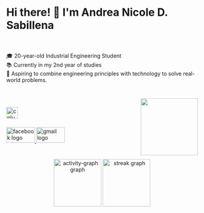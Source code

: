 <h1 align="left">Hi there! 👋 I'm Andrea Nicole D. Sabillena</h1>

###

<br clear="both">

<p align="left">🎓 20-year-old Industrial Engineering Student<br>📚 Currently in my 2nd year of studies<br>🚀 Aspiring to combine engineering principles with technology to solve real-world problems.</p>

###

<br clear="both">

<img align="right" height="150" src="https://c.tenor.com/Yma7l4T9SyYAAAAC/hello.gif"  />

###

<div align="left">
  <img src="https://img.shields.io/badge/C++-00599C?logo=cplusplus&logoColor=white&style=for-the-badge" height="30" alt="cplusplus logo"  />
</div>

###

<div align="left">
  <a href="https://www.facebook.com/share/16BtBxrjL7/" target="_blank">
    <img src="https://raw.githubusercontent.com/maurodesouza/profile-readme-generator/master/src/assets/icons/social/facebook/default.svg" width="75" height="41" alt="facebook logo"  />
  </a>
  <a href="https://mail.google.com/mail/u/1/?view=cm&fs=1&to=andreanicoles.ac@gmail.com&tf=1" target="_blank">
    <img src="https://raw.githubusercontent.com/maurodesouza/profile-readme-generator/master/src/assets/icons/social/gmail/default.svg" width="75" height="41" alt="gmail logo"  />
  </a>
</div>

###

<br clear="both">

<div align="center">
  <img src="https://github-readme-activity-graph.vercel.app/graph?username=Sabillena&radius=16&theme=react&area=true&order=5" height="125" alt="activity-graph graph"  />
  <img src="https://streak-stats.demolab.com?user=Sabillena&locale=en&mode=daily&theme=rose_pine&hide_border=false&border_radius=5&order=3" height="125" alt="streak graph"  />
</div>

###
